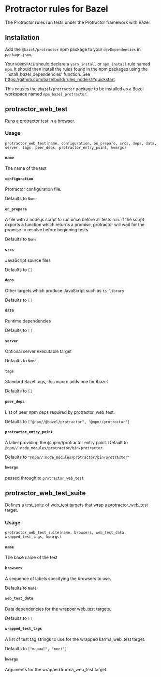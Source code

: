 # Protractor rules for Bazel

The Protractor rules run tests under the Protractor framework with Bazel.


## Installation

Add the `@bazel/protractor` npm package to your `devDependencies` in `package.json`.

Your `WORKSPACE` should declare a `yarn_install` or `npm_install` rule named `npm`.
It should then install the rules found in the npm packages using the `install_bazel_dependencies' function.
See https://github.com/bazelbuild/rules_nodejs/#quickstart

This causes the `@bazel/protractor` package to be installed as a Bazel workspace named `npm_bazel_protractor`.

[name]: https://bazel.build/docs/build-ref.html#name
[label]: https://bazel.build/docs/build-ref.html#labels
[labels]: https://bazel.build/docs/build-ref.html#labels


## protractor_web_test

Runs a protractor test in a browser.


### Usage

```
protractor_web_test(name, configuration, on_prepare, srcs, deps, data, server, tags, peer_deps, protractor_entry_point, kwargs)
```



#### `name`
      
The name of the test




#### `configuration`
      
Protractor configuration file.

Defaults to `None`



#### `on_prepare`
      
A file with a node.js script to run once before all tests run.
    If the script exports a function which returns a promise, protractor
    will wait for the promise to resolve before beginning tests.

Defaults to `None`



#### `srcs`
      
JavaScript source files

Defaults to `[]`



#### `deps`
      
Other targets which produce JavaScript such as `ts_library`

Defaults to `[]`



#### `data`
      
Runtime dependencies

Defaults to `[]`



#### `server`
      
Optional server executable target

Defaults to `None`



#### `tags`
      
Standard Bazel tags, this macro adds one for ibazel

Defaults to `[]`



#### `peer_deps`
      
List of peer npm deps required by protractor_web_test.

Defaults to `["@npm//@bazel/protractor", "@npm//protractor"]`



#### `protractor_entry_point`
      
A label providing the @npm//protractor entry point.
    Default to `@npm//:node_modules/protractor/bin/protractor`.

Defaults to `"@npm//:node_modules/protractor/bin/protractor"`



#### `kwargs`
      
passed through to `protractor_web_test`






## protractor_web_test_suite

Defines a test_suite of web_test targets that wrap a protractor_web_test target.


### Usage

```
protractor_web_test_suite(name, browsers, web_test_data, wrapped_test_tags, kwargs)
```



#### `name`
      
The base name of the test




#### `browsers`
      
A sequence of labels specifying the browsers to use.

Defaults to `None`



#### `web_test_data`
      
Data dependencies for the wrapoer web_test targets.

Defaults to `[]`



#### `wrapped_test_tags`
      
A list of test tag strings to use for the wrapped
  karma_web_test target.

Defaults to `["manual", "noci"]`



#### `kwargs`
      
Arguments for the wrapped karma_web_test target.





